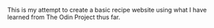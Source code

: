 This is my attempt to create a basic recipe website using what I have learned
from The Odin Project thus far.